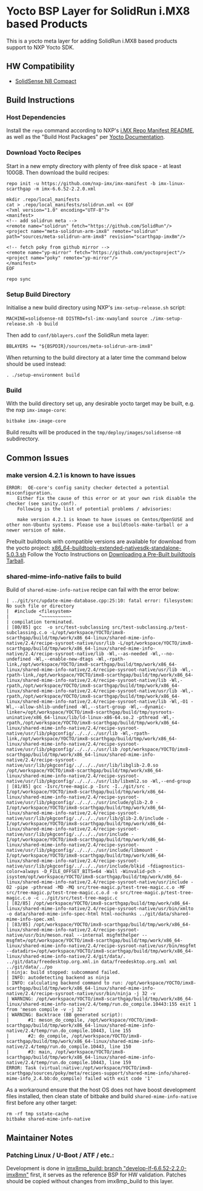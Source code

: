 # Yocto BSP Layer for SolidRun i.MX8 based Products

This is a yocto meta layer for adding SolidRun i.MX8 based products support to NXP Yocto SDK.

## HW Compatibility

- [SolidSense N8 Compact](https://www.solid-run.com/edge-gateway-solidsense/#iot-compact)

## Build Instructions

### Host Dependencies

Install the `repo` command according to NXP's [i.MX Repo Manifest README](https://github.com/nxp-imx/imx-manifest/blob/db1867b81676a2513b91267e4c85369dee20a800/README.md#install-the-repo-utility), as well as the "Build Host Packages" per [Yocto Documentation](https://docs.yoctoproject.org/5.0.3/brief-yoctoprojectqs/index.html#build-host-packages).

### Download Yocto Recipes

Start in a new empty directory with plenty of free disk space - at least 100GB. Then download the build recipes:

```
repo init -u https://github.com/nxp-imx/imx-manifest -b imx-linux-scarthgap -m imx-6.6.52-2.2.0.xml

mkdir .repo/local_manifests
cat > .repo/local_manifests/solidrun.xml << EOF
<?xml version="1.0" encoding="UTF-8"?>
<manifest>
<!-- add solidrun meta -->
<remote name="solidrun" fetch="https://github.com/SolidRun"/>
<project name="meta-solidrun-arm-imx8" remote="solidrun" path="sources/meta-solidrun-arm-imx8" revision="scarthgap-imx8m"/>

<!-- fetch poky from github mirror -->
<remote name="yp-mirror" fetch="https://github.com/yoctoproject"/>
<project name="poky" remote="yp-mirror"/>
</manifest>
EOF

repo sync
```

### Setup Build Directory

Initialise a new build directory using NXP's `imx-setup-release.sh` script:

    MACHINE=solidsense-n8 DISTRO=fsl-imx-xwayland source ./imx-setup-release.sh -b build

Then add to `conf/bblayers.conf` the SolidRun meta layer:

    BBLAYERS += "${BSPDIR}/sources/meta-solidrun-arm-imx8"

When returning to the build directory at a later time the command below should be used instead:

    . ./setup-environment build

### Build

With the build directory set up, any desirable yocto target may be built, e.g. the nxp `imx-image-core`:

    bitbake imx-image-core

Build results will be produced in the `tmp/deploy/images/solidsense-n8` subdirectory.

## Common Issues

### make version 4.2.1 is known to have issues

```
ERROR:  OE-core's config sanity checker detected a potential misconfiguration.
    Either fix the cause of this error or at your own risk disable the checker (see sanity.conf).
    Following is the list of potential problems / advisories:

    make version 4.2.1 is known to have issues on Centos/OpenSUSE and other non-Ubuntu systems. Please use a buildtools-make-tarball or a newer version of make.
```

Prebuilt buildtools with compatible versions are available for download from the yocto project: [x86_64-buildtools-extended-nativesdk-standalone-5.0.3.sh](https://downloads.yoctoproject.org/releases/yocto/yocto-5.0.3/buildtools/x86_64-buildtools-extended-nativesdk-standalone-5.0.3.sh)
Follow the Yocto Instructions on [Downloading a Pre-Built buildtools Tarball](https://www.rpsys.net/yocto-docs/ref-manual/ref-system-requirements.html#downloading-a-pre-built-buildtools-tarball).

### shared-mime-info-native fails to build

Build of `shared-mime-info-native` recipe can fail with the error below:

```
| ../git/src/update-mime-database.cpp:25:10: fatal error: filesystem: No such file or directory
|  #include <filesystem>
|           ^~~~~~~~~~~~
| compilation terminated.
| [80/85] gcc  -o src/test-subclassing src/test-subclassing.p/test-subclassing.c.o -L/opt/workspace/YOCTO/imx8-scarthgap/build/tmp/work/x86_64-linux/shared-mime-info-native/2.4/recipe-sysroot-native/usr/lib -L/opt/workspace/YOCTO/imx8-scarthgap/build/tmp/work/x86_64-linux/shared-mime-info-native/2.4/recipe-sysroot-native/lib -Wl,--as-needed -Wl,--no-undefined -Wl,--enable-new-dtags -Wl,-rpath-link,/opt/workspace/YOCTO/imx8-scarthgap/build/tmp/work/x86_64-linux/shared-mime-info-native/2.4/recipe-sysroot-native/usr/lib -Wl,-rpath-link,/opt/workspace/YOCTO/imx8-scarthgap/build/tmp/work/x86_64-linux/shared-mime-info-native/2.4/recipe-sysroot-native/lib -Wl,-rpath,/opt/workspace/YOCTO/imx8-scarthgap/build/tmp/work/x86_64-linux/shared-mime-info-native/2.4/recipe-sysroot-native/usr/lib -Wl,-rpath,/opt/workspace/YOCTO/imx8-scarthgap/build/tmp/work/x86_64-linux/shared-mime-info-native/2.4/recipe-sysroot-native/lib -Wl,-O1 -Wl,--allow-shlib-undefined -Wl,--start-group -Wl,--dynamic-linker=/opt/workspace/YOCTO/imx8-scarthgap/build/tmp/sysroots-uninative/x86_64-linux/lib/ld-linux-x86-64.so.2 -pthread -Wl,-rpath,/opt/workspace/YOCTO/imx8-scarthgap/build/tmp/work/x86_64-linux/shared-mime-info-native/2.4/recipe-sysroot-native/usr/lib/pkgconfig/../../../usr/lib -Wl,-rpath-link,/opt/workspace/YOCTO/imx8-scarthgap/build/tmp/work/x86_64-linux/shared-mime-info-native/2.4/recipe-sysroot-native/usr/lib/pkgconfig/../../../usr/lib /opt/workspace/YOCTO/imx8-scarthgap/build/tmp/work/x86_64-linux/shared-mime-info-native/2.4/recipe-sysroot-native/usr/lib/pkgconfig/../../../usr/lib/libglib-2.0.so /opt/workspace/YOCTO/imx8-scarthgap/build/tmp/work/x86_64-linux/shared-mime-info-native/2.4/recipe-sysroot-native/usr/lib/pkgconfig/../../../usr/lib/libxml2.so -Wl,--end-group
| [81/85] gcc -Isrc/tree-magic.p -Isrc -I../git/src -I/opt/workspace/YOCTO/imx8-scarthgap/build/tmp/work/x86_64-linux/shared-mime-info-native/2.4/recipe-sysroot-native/usr/lib/pkgconfig/../../../usr/include/glib-2.0 -I/opt/workspace/YOCTO/imx8-scarthgap/build/tmp/work/x86_64-linux/shared-mime-info-native/2.4/recipe-sysroot-native/usr/lib/pkgconfig/../../../usr/lib/glib-2.0/include -I/opt/workspace/YOCTO/imx8-scarthgap/build/tmp/work/x86_64-linux/shared-mime-info-native/2.4/recipe-sysroot-native/usr/lib/pkgconfig/../../../usr/include -I/opt/workspace/YOCTO/imx8-scarthgap/build/tmp/work/x86_64-linux/shared-mime-info-native/2.4/recipe-sysroot-native/usr/lib/pkgconfig/../../../usr/include/libmount -I/opt/workspace/YOCTO/imx8-scarthgap/build/tmp/work/x86_64-linux/shared-mime-info-native/2.4/recipe-sysroot-native/usr/lib/pkgconfig/../../../usr/include/blkid -fdiagnostics-color=always -D_FILE_OFFSET_BITS=64 -Wall -Winvalid-pch -isystem/opt/workspace/YOCTO/imx8-scarthgap/build/tmp/work/x86_64-linux/shared-mime-info-native/2.4/recipe-sysroot-native/usr/include -O2 -pipe -pthread -MD -MQ src/tree-magic.p/test-tree-magic.c.o -MF src/tree-magic.p/test-tree-magic.c.o.d -o src/tree-magic.p/test-tree-magic.c.o -c ../git/src/test-tree-magic.c
| [82/85] /opt/workspace/YOCTO/imx8-scarthgap/build/tmp/work/x86_64-linux/shared-mime-info-native/2.4/recipe-sysroot-native/usr/bin/xmlto -o data/shared-mime-info-spec-html html-nochunks ../git/data/shared-mime-info-spec.xml
| [83/85] /opt/workspace/YOCTO/imx8-scarthgap/build/tmp/work/x86_64-linux/shared-mime-info-native/2.4/recipe-sysroot-native/usr/bin/meson.real --internal msgfmthelper --msgfmt=/opt/workspace/YOCTO/imx8-scarthgap/build/tmp/work/x86_64-linux/shared-mime-info-native/2.4/recipe-sysroot-native/usr/bin/msgfmt --datadirs=/opt/workspace/YOCTO/imx8-scarthgap/build/tmp/work/x86_64-linux/shared-mime-info-native/2.4/git/data/. ../git/data/freedesktop.org.xml.in data/freedesktop.org.xml xml ../git/data/../po
| ninja: build stopped: subcommand failed.
| INFO: autodetecting backend as ninja
| INFO: calculating backend command to run: /opt/workspace/YOCTO/imx8-scarthgap/build/tmp/work/x86_64-linux/shared-mime-info-native/2.4/recipe-sysroot-native/usr/bin/ninja -j 32 -v
| WARNING: /opt/workspace/YOCTO/imx8-scarthgap/build/tmp/work/x86_64-linux/shared-mime-info-native/2.4/temp/run.do_compile.10443:155 exit 1 from 'meson compile -v -j 32'
| WARNING: Backtrace (BB generated script):
|       #1: meson_do_compile, /opt/workspace/YOCTO/imx8-scarthgap/build/tmp/work/x86_64-linux/shared-mime-info-native/2.4/temp/run.do_compile.10443, line 155
|       #2: do_compile, /opt/workspace/YOCTO/imx8-scarthgap/build/tmp/work/x86_64-linux/shared-mime-info-native/2.4/temp/run.do_compile.10443, line 150
|       #3: main, /opt/workspace/YOCTO/imx8-scarthgap/build/tmp/work/x86_64-linux/shared-mime-info-native/2.4/temp/run.do_compile.10443, line 159
ERROR: Task (virtual:native:/opt/workspace/YOCTO/imx8-scarthgap/sources/poky/meta/recipes-support/shared-mime-info/shared-mime-info_2.4.bb:do_compile) failed with exit code '1'
```

As a workaround ensure that the host OS does not have boost development files installed, then clean state of bitbake and build `shared-mime-info-native` first before any other target:

```
rm -rf tmp sstate-cache
bitbake shared-mime-info-native
```

## Maintainer Notes

### Patching Linux / U-Boot / ATF / etc.:

Development is done in [imx8mp_build: branch "develop-lf-6.6.52-2.2.0-imx8mn"](https://github.com/SolidRun/imx8mp_build/tree/develop-lf-6.6.52-2.2.0-imx8mn) first, it serves as the reference BSP for HW validation.
Patches should be copied without changes from imx8mp_build to this layer.
